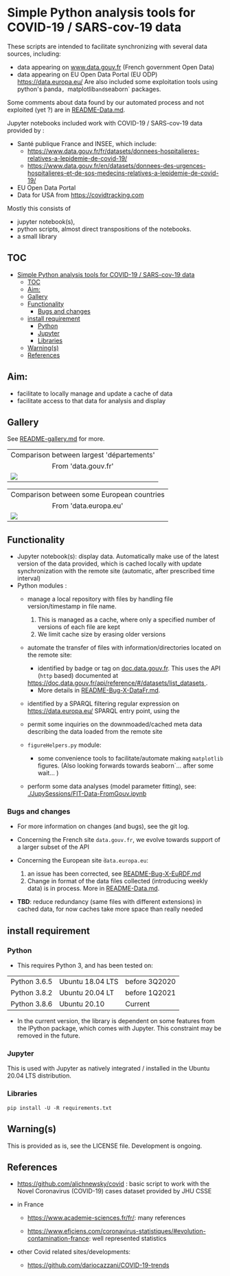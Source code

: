 # Simple Python analysis tools for COVID-19 / SARS-cov-19 data


 These scripts are intended to facilitate synchronizing with several data
 sources, including:
  - data appearing on www.data.gouv.fr (French government Open Data)
  - data appearing on EU Open Data Portal (EU ODP)  <A HREF="https://data.europa.eu/">https://data.europa.eu/</A>
 Are also included some exploitation tools using python's ̀panda`, `matplotlib` and `seaborn` packages. 
 
 Some comments about data found by our automated process and not exploited (yet ?) are
 in [README-Data.md](./README-Data.md).
 
 Jupyter notebooks included work with COVID-19 / SARS-cov-19
 data provided by :
 - Santé publique France and INSEE,  which include:
   - https://www.data.gouv.fr/fr/datasets/donnees-hospitalieres-relatives-a-lepidemie-de-covid-19/
   - https://www.data.gouv.fr/en/datasets/donnees-des-urgences-hospitalieres-et-de-sos-medecins-relatives-a-lepidemie-de-covid-19/
 - EU Open Data Portal
 - Data for USA from https://covidtracking.com
 
Mostly this consists of
- jupyter notebook(s),
- python scripts, almost direct transpositions of the notebooks. 
- a small library 

## TOC
<!--TOC-->

- [Simple Python analysis tools for COVID-19 / SARS-cov-19 data](#simple-python-analysis-tools-for-covid-19--sars-cov-19-data)
  - [TOC](#toc)
  - [Aim:](#aim)
  - [Gallery](#gallery)
  - [Functionality](#functionality)
    - [Bugs and changes](#bugs-and-changes)
  - [install requirement](#install-requirement)
    - [Python](#python)
    - [Jupyter](#jupyter)
    - [Libraries](#libraries)
  - [Warning(s)](#warnings)
  - [References](#references)

<!--TOC-->


## Aim:
- facilitate to locally manage and update a cache of data
- facilitate access to that data for analysis and display

## Gallery

See [README-gallery.md](./README-gallery.md) for more.

<TABLE>
  <TR><TD COLSPAN="1"><CENTER>Comparison between largest 'départements'</CENTER></TD> </TR>
  <TR><TD COLSPAN="1"><CENTER>From 'data.gouv.fr'</CENTER></TD> </TR>
  <TR> <TD> <IMG SRC="./JupySessions/images/Chap01/FIG050.jpg"/></TD> </TR>
</TABLE>    

<TABLE>
  <TR><TD COLSPAN="1"><CENTER>Comparison between some European countries</CENTER></TD> </TR>
  <TR><TD COLSPAN="1"><CENTER>From 'data.europa.eu'</CENTER></TD> </TR>
  <TR> <TD> <IMG SRC="./JupySessions/images/Chap03/FIG003.jpg"/></TD> </TR>
</TABLE>    


## Functionality
- Jupyter notebook(s): display data. Automatically make use of the latest version of the  data provided,
   which is cached locally   with  update synchronization with the remote site (automatic, after prescribed time interval)
- Python modules :
   - manage a local repository with files by handling file version/timestamp in file name. 
     1. This is managed as a cache, where only a specified number of versions
	    of each file are kept
	 1. We limit cache size by erasing older versions
   - automate the transfer of files with information/directories located on the remote site:
     - identified by badge or tag on  <A HREF="doc.data.gouv.fr">doc.data.gouv.fr</A>.
      This uses the API (`http` based) documented at 
	  <A HREF="https://doc.data.gouv.fr/api/reference/#/datasets/list_datasets">
      https://doc.data.gouv.fr/api/reference/#/datasets/list_datasets </A>.
	  
	 - More details in 
	  [README-Bug-X-DataFr.md](./README-Bug-X-DataFr.md). 

   - identified by a SPARQL filtering regular expression on  <A HREF="https://data.europa.eu/">https://data.europa.eu/</A>
       SPARQL entry point, using the 
   - permit some inquiries on the downmoaded/cached meta data describing the data loaded from the remote site
   - `figureHelpers.py` module:
     - some convenience tools to facilitate/automate making `matplotlib` figures. (Also looking forwards towards ̀seaborn`... after some wait... )

   - perform some data analyses (model parameter fitting), see: <A HREF="./JupySessions/FIT-Data-FromGouv.ipynb">./JupySessions/FIT-Data-FromGouv.ipynb</A>
   
### Bugs and changes
  - For more information on changes (and bugs), see the git log.
  - Concerning the French site `data.gouv.fr`, we evolve towards support of a larger
	subset of the API
  - Concerning the European site ̀`data.europa.eu`:
    1. an issue has been corrected, see 
        [README-Bug-X-EuRDF.md](./README-Bug-X-EuRDF.md)
    2. Change in format of the data files collected (introducing weekly data) is
	   in process. More in [README-Data.md](./README-Data.md).
  
  - **TBD**: reduce redundancy (same files with different extensions) in cached data, 
  for now caches take more space than really needed
  
## install requirement
### Python
- This requires Python 3, and has been tested on: 

<TABLE>
<TR><TD>Python 3.6.5 </TD><TD>Ubuntu 18.04 LTS</TD><TD>before 3Q2020</TD></TR>
<TR><TD>Python 3.8.2 </TD><TD>Ubuntu 20.04 LT</TD><TD>before 1Q2021</TD> </TR>
<TR><TD>Python 3.8.6 </TD><TD>Ubuntu 20.10</TD><TD>Current</TD> </TR>
</TABLE>

- In the current version, the library is dependent on
some features from the IPython package, which comes with Jupyter. This constraint
may be removed in the future.

### Jupyter
  This is used with Jupyter as natively integrated / installed in the Ubuntu 20.04 LTS
  distribution.
  
### Libraries
```
pip install -U -R requirements.txt

```


## Warning(s)
This is provided as is, see the LICENSE file. Development is ongoing.

## References
- https://github.com/alichnewsky/covid : basic script to work with the Novel Coronavirus (COVID-19) cases 
      dataset provided by JHU CSSE
- in France
  - https://www.academie-sciences.fr/fr/: many references

  - https://www.eficiens.com/coronavirus-statistiques/#evolution-contamination-france: well represented statistics

- other Covid related sites/developments:
  - https://github.com/dariocazzani/COVID-19-trends
  
